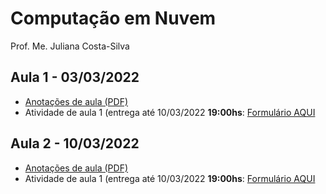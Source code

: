 # Computação em Nuvem
Prof. Me. Juliana Costa-Silva


## Aula 1 - 03/03/2022

- [Anotações de aula (PDF)]()
- Atividade de aula 1 (entrega até 10/03/2022 **19:00hs**: [Formulário AQUI](https://forms.office.com/r/CcyxBP4XaZ)


## Aula 2 - 10/03/2022

- [Anotações de aula (PDF)]()
- Atividade de aula 1 (entrega até 10/03/2022 **19:00hs**: [Formulário AQUI](https://forms.office.com/r/CcyxBP4XaZ)


